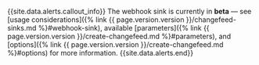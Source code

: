 {{site.data.alerts.callout_info}}
The webhook sink is currently in **beta** — see [usage considerations]({% link {{ page.version.version }}/changefeed-sinks.md %}#webhook-sink), available [parameters]({% link {{ page.version.version }}/create-changefeed.md %}#parameters), and [options]({% link {{ page.version.version }}/create-changefeed.md %}#options) for more information.
{{site.data.alerts.end}}
